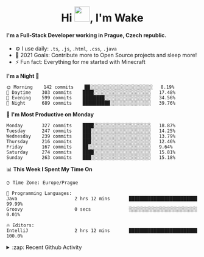 <h1 align="center">Hi <img src="https://raw.githubusercontent.com/MrWakeCZ/MrWakeCZ/master/Hi.gif" width="40px" />, I'm Wake</h1>

#### I'm a Full-Stack Developer working in Prague, Czech republic.
- ⚙️ I use daily: `.ts`, `.js`, `.html`, `.css`, `.java`
- 🥅 2021 Goals: Contribute more to Open Source projects and sleep more!
- ⚡ Fun fact: Everything for me started with Minecraft

<!--START_SECTION:waka-->
**I'm a Night 🦉** 

```text
🌞 Morning    142 commits    ██░░░░░░░░░░░░░░░░░░░░░░░   8.19% 
🌆 Daytime    303 commits    ████░░░░░░░░░░░░░░░░░░░░░   17.48% 
🌃 Evening    599 commits    ████████░░░░░░░░░░░░░░░░░   34.56% 
🌙 Night      689 commits    ██████████░░░░░░░░░░░░░░░   39.76%

```
📅 **I'm Most Productive on Monday** 

```text
Monday       327 commits    ████░░░░░░░░░░░░░░░░░░░░░   18.87% 
Tuesday      247 commits    ███░░░░░░░░░░░░░░░░░░░░░░   14.25% 
Wednesday    239 commits    ███░░░░░░░░░░░░░░░░░░░░░░   13.79% 
Thursday     216 commits    ███░░░░░░░░░░░░░░░░░░░░░░   12.46% 
Friday       167 commits    ██░░░░░░░░░░░░░░░░░░░░░░░   9.64% 
Saturday     274 commits    ████░░░░░░░░░░░░░░░░░░░░░   15.81% 
Sunday       263 commits    ███░░░░░░░░░░░░░░░░░░░░░░   15.18%

```


📊 **This Week I Spent My Time On** 

```text
⌚︎ Time Zone: Europe/Prague

💬 Programming Languages: 
Java                     2 hrs 12 mins       █████████████████████████   99.99% 
Groovy                   0 secs              ░░░░░░░░░░░░░░░░░░░░░░░░░   0.01%

🔥 Editors: 
IntelliJ                 2 hrs 12 mins       █████████████████████████   100.0%

```


<!--END_SECTION:waka-->

<details>
  <summary>:zap: Recent Github Activity</summary>

<!--START_SECTION:activity-->
1. ❌ Closed PR [#15](https://github.com/craftmania-cz/craftmanager/pull/15) in [craftmania-cz/craftmanager](https://github.com/craftmania-cz/craftmanager)
2. 🎉 Merged PR [#11](https://github.com/craftmania-cz/craftapi/pull/11) in [craftmania-cz/craftapi](https://github.com/craftmania-cz/craftapi)
3. 🎉 Merged PR [#89](https://github.com/waked-cz/corgi/pull/89) in [waked-cz/corgi](https://github.com/waked-cz/corgi)
4. 🎉 Merged PR [#2](https://github.com/craftmania-cz/craftcore/pull/2) in [craftmania-cz/craftcore](https://github.com/craftmania-cz/craftcore)
5. 🎉 Merged PR [#7](https://github.com/craftmania-cz/craftlobby/pull/7) in [craftmania-cz/craftlobby](https://github.com/craftmania-cz/craftlobby)
<!--END_SECTION:activity-->

</details>
